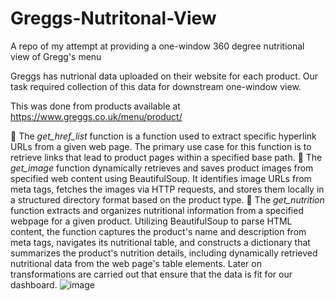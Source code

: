 # Greggs-Nutritonal-View
A repo of my attempt at providing a one-window 360 degree nutritional view of Gregg's menu

Greggs has nutrional data uploaded on their website for each product.
Our task required collection of this data for downstream one-window view.

This was done from products available at https://www.greggs.co.uk/menu/product/


:fries: The *get_href_list* function is a function used to extract specific hyperlink URLs from a given web page. The primary use case for this function is to retrieve links that lead to product pages within a specified base path.
:baguette_bread: The *get_image* function dynamically retrieves and saves product images from specified web content using BeautifulSoup. It identifies image URLs from meta tags, fetches the images via HTTP requests, and stores them locally in a structured directory format based on the product type.
:hamburger: The *get_nutrition* function extracts and organizes nutritional information from a specified webpage for a given product. Utilizing BeautifulSoup to parse HTML content, the function captures the product's name and description from meta tags, navigates its nutritional table, and constructs a dictionary that summarizes the product's nutrition details, including dynamically retrieved nutritional data from the web page's table elements.
Later on transformations are carried out that ensure that the data is fit for our dashboard.
![image](https://github.com/echokhan/Greggs-Nutritonal-View/assets/33589432/13c8ed66-1d95-4a08-bb85-bc25c43dc686)








